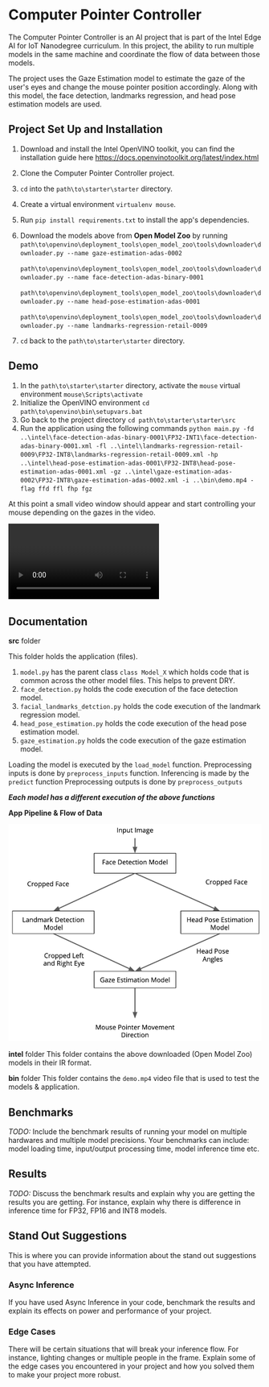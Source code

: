 # Computer Pointer Controller

The Computer Pointer Controller is an AI project that is part of the Intel Edge AI for IoT Nanodegree curriculum. In this project, the ability to run multiple models in the same machine and coordinate the flow of data between those models.

The project uses the Gaze Estimation model to estimate the gaze of the user's eyes and change the mouse pointer position accordingly. Along with this model, the face detection, landmarks regression, and head pose estimation models are used.

## Project Set Up and Installation

1. Download and install the Intel OpenVINO toolkit, you can find the installation guide here https://docs.openvinotoolkit.org/latest/index.html
2. Clone the Computer Pointer Controller project.
3. `cd` into the `path\to\starter\starter` directory. 
4. Create a virtual environment `virtualenv mouse`.
5. Run `pip install requirements.txt` to install the app's dependencies.
6. Download  the models above from **Open Model Zoo** by running
    `path\to\openvino\deployment_tools\open_model_zoo\tools\downloader\downloader.py --name gaze-estimation-adas-0002`

    `path\to\openvino\deployment_tools\open_model_zoo\tools\downloader\downloader.py --name face-detection-adas-binary-0001`

    `path\to\openvino\deployment_tools\open_model_zoo\tools\downloader\downloader.py --name head-pose-estimation-adas-0001`

    `path\to\openvino\deployment_tools\open_model_zoo\tools\downloader\downloader.py --name landmarks-regression-retail-0009`
7. `cd` back to the `path\to\starter\starter` directory.

## Demo

1. In the `path\to\starter\starter` directory, activate the `mouse` virtual environment
    `mouse\Scripts\activate`
2. Initialize the OpenVINO environment
    `cd path\to\openvino\bin\setupvars.bat`
3. Go back to the project directory 
    `cd path\to\starter\starter\src`
4. Run the application using the following commands
    `python main.py -fd ..\intel\face-detection-adas-binary-0001\FP32-INT1\face-detection-adas-binary-0001.xml -fl ..\intel\landmarks-regression-retail-0009\FP32-INT8\landmarks-regression-retail-0009.xml -hp ..\intel\head-pose-estimation-adas-0001\FP32-INT8\head-pose-estimation-adas-0001.xml -gz ..\intel\gaze-estimation-adas-0002\FP32-INT8\gaze-estimation-adas-0002.xml -i ..\bin\demo.mp4 -flag ffd ffl fhp fgz`

At this point a small video window should appear and start controlling your mouse depending on the gazes in the video.

![outputVideo](/src/output_video.mp4)

## Documentation

**src** folder

This folder holds the application (files).
1. `model.py` has the parent class `class Model_X` which holds code that is common across the other model files. This helps to prevent DRY.
2. `face_detection.py` holds the code execution of the face detection model.
3. `facial_landmarks_detction.py` holds the code execution of the landmark regression model.
4. `head_pose_estimation.py` holds the code execution of the head pose estimation model.
5. `gaze_estimation.py` holds the code execution of the gaze estimation model.

Loading the model is executed by the `load_model` function.
Preprocessing inputs is done by `preprocess_inputs` function.
Inferencing is made by the `predict` function
Preprocessing outputs is done by `preprocess_outputs`

***Each model has a different execution of the above functions***


**App Pipeline & Flow of Data**

![pipeline](pipeline.png)


**intel** folder
This folder contains the above downloaded (Open Model Zoo) models in their IR format.

**bin** folder
This folder contains the `demo.mp4` video file that is used to test the models & application.



## Benchmarks
*TODO:* Include the benchmark results of running your model on multiple hardwares and multiple model precisions. Your benchmarks can include: model loading time, input/output processing time, model inference time etc.

## Results
*TODO:* Discuss the benchmark results and explain why you are getting the results you are getting. For instance, explain why there is difference in inference time for FP32, FP16 and INT8 models.

## Stand Out Suggestions
This is where you can provide information about the stand out suggestions that you have attempted.

### Async Inference
If you have used Async Inference in your code, benchmark the results and explain its effects on power and performance of your project.

### Edge Cases
There will be certain situations that will break your inference flow. For instance, lighting changes or multiple people in the frame. Explain some of the edge cases you encountered in your project and how you solved them to make your project more robust.
